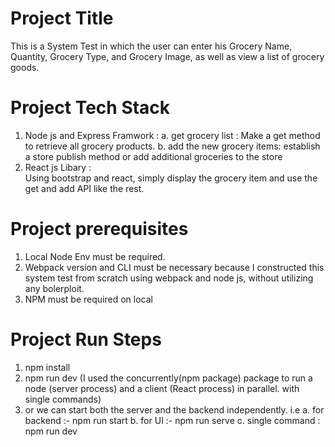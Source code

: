 # Project Title
This is a System Test in which the user can enter his Grocery Name, Quantity, Grocery Type, and Grocery Image, as well as view a list of grocery goods.

# Project Tech Stack
   1. Node js and Express Framwork : 
        a. get grocery list : Make a get method to retrieve all grocery products.
        b. add the new grocery items: establish a store publish method or add additional groceries to the store
  2.  React js Libary :  
          Using bootstrap and react, simply display the grocery item and use the get and add API like the rest.

# Project prerequisites 
  1. Local Node Env must be required. 
  2. Webpack version and CLI must be necessary because I constructed this system test from scratch using webpack and node js, without utilizing any bolerploit.
  3. NPM must be required on local

# Project Run Steps
  1. npm install 
  2. npm run dev (I used the concurrently(npm package) package to run a node (server process) and a client (React process) in parallel. with single commands)
  3. or we can start both the server and the backend independently. i.e
     a. for backend :- npm run start
     b. for UI      :- npm run serve
     c. single command : npm run dev


